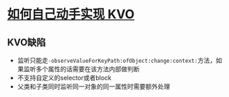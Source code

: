 # [如何自己动手实现 KVO](http://tech.glowing.com/cn/implement-kvo/)

## KVO缺陷

* 监听只能走`-observeValueForKeyPath:ofObject:change:context:`方法，如果监听多个属性的话需要在该方法内部做判断
* 不支持自定义的selector或者block
* 父类和子类同时监听同一对象的同一属性时需要额外处理



